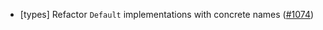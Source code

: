 - [types] Refactor `Default` implementations with concrete names
  ([\#1074](https://github.com/cosmos/ibc-rs/issues/1074))
